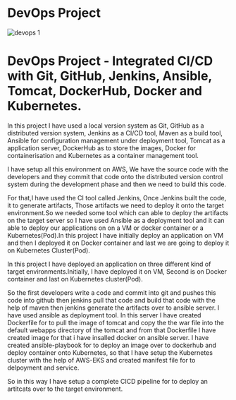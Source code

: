 # DevOps Project

![devops 1](https://user-images.githubusercontent.com/61089660/171560025-e78adf85-0b0b-47e7-8ac6-366728ff5ea3.JPG)

# DevOps Project - Integrated CI/CD with Git, GitHub, Jenkins, Ansible, Tomcat, DockerHub, Docker and Kubernetes.

In this project I have used a local version system as Git, GitHub as a distributed version system, Jenkins as a CI/CD tool, 
Maven as a build tool, Ansible for configuration management under deployment tool, Tomcat as a application server, DockerHub as 
to store the images, Docker for containerisation and Kubernetes as a container management tool.

I have setup all this environment on AWS, We have the source code with the developers and they commit that code onto the 
distributed version control system during the development phase and then we need to build this code.

For that,I have used the CI tool called Jenkins, Once Jenkins built the code, it to generate artifacts, Those artifacts 
we need to deploy it onto the target environment.So we needed some tool which can able to deploy the artifacts 
on the target server so I have used Ansible as a deployment tool and it can able to deploy our applications on on a VM or
docker container or a Kubernetes(Pod).In this project I have initially deploy an application on VM and then I deployed it on 
Docker container and last we are going to deploy it on Kubernetes Cluster(Pod).

In this project I have deployed an application on three different kind of target environments.Initially, I have deployed it on
VM, Second is on Docker container and last on Kubernetes cluster(Pod).

So the first developers write a code and commit into git and pushes this code into github then jenkins pull that code and build
that code with the help of maven then jenkins generate the artifacts over to ansible server. I have used ansible as deployment 
tool. In this server I have created Dockerfile for to pull the image of tomcat and copy the the war file into the default webapps
directory of the tomcat and from that Dockerfile I have created image for that i have insalled docker on ansible server. I have
created ansible-playbook for to deploy an image over to dockerhub and deploy container onto Kubernetes, so that I have setup
the Kubernetes cluster with the help of AWS-EKS and created manifest file for to delpoyment and service.

So in this way I have setup a complete CICD pipeline for to deploy an artitcats over to the target environment.
